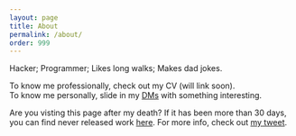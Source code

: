 ```yaml
---
layout: page
title: About
permalink: /about/
order: 999
---
```


Hacker; Programmer; Likes long walks; Makes dad jokes.

To know me professionally, check out my CV (will link soon).\
To know me personally, slide in my [DMs](https://instagram.com/s0md3v) with something interesting.

Are you visting this page after my death? If it has been more than 30 days, you can find never released work [here](https://drive.google.com/drive/folders/1DFw1xfgGMqj9ShY1OHYWKVfccaZDf_ZQ?usp=sharing). For more info, check out [my tweet](https://twitter.com/s0md3v/status/1499062211561816066).

